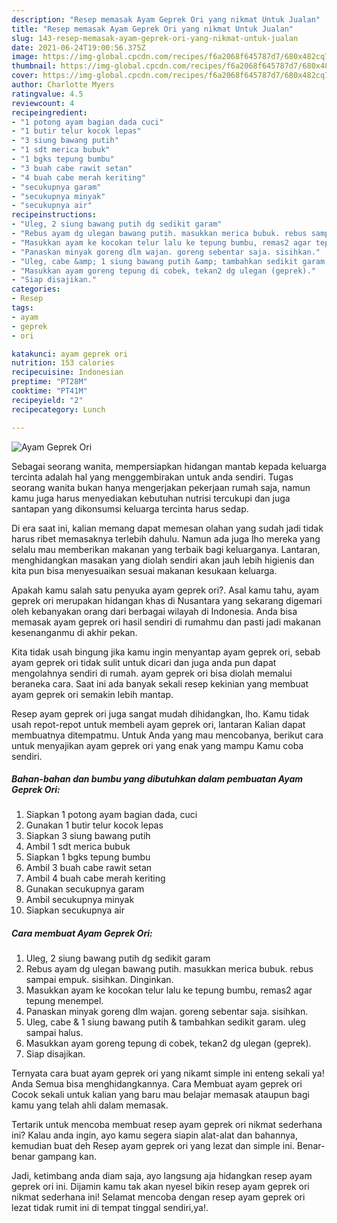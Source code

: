```yaml
---
description: "Resep memasak Ayam Geprek Ori yang nikmat Untuk Jualan"
title: "Resep memasak Ayam Geprek Ori yang nikmat Untuk Jualan"
slug: 143-resep-memasak-ayam-geprek-ori-yang-nikmat-untuk-jualan
date: 2021-06-24T19:00:56.375Z
image: https://img-global.cpcdn.com/recipes/f6a2068f645787d7/680x482cq70/ayam-geprek-ori-foto-resep-utama.jpg
thumbnail: https://img-global.cpcdn.com/recipes/f6a2068f645787d7/680x482cq70/ayam-geprek-ori-foto-resep-utama.jpg
cover: https://img-global.cpcdn.com/recipes/f6a2068f645787d7/680x482cq70/ayam-geprek-ori-foto-resep-utama.jpg
author: Charlotte Myers
ratingvalue: 4.5
reviewcount: 4
recipeingredient:
- "1 potong ayam bagian dada cuci"
- "1 butir telur kocok lepas"
- "3 siung bawang putih"
- "1 sdt merica bubuk"
- "1 bgks tepung bumbu"
- "3 buah cabe rawit setan"
- "4 buah cabe merah keriting"
- "secukupnya garam"
- "secukupnya minyak"
- "secukupnya air"
recipeinstructions:
- "Uleg, 2 siung bawang putih dg sedikit garam"
- "Rebus ayam dg ulegan bawang putih. masukkan merica bubuk. rebus sampai empuk. sisihkan. Dinginkan."
- "Masukkan ayam ke kocokan telur lalu ke tepung bumbu, remas2 agar tepung menempel."
- "Panaskan minyak goreng dlm wajan. goreng sebentar saja. sisihkan."
- "Uleg, cabe &amp; 1 siung bawang putih &amp; tambahkan sedikit garam. uleg sampai halus."
- "Masukkan ayam goreng tepung di cobek, tekan2 dg ulegan (geprek)."
- "Siap disajikan."
categories:
- Resep
tags:
- ayam
- geprek
- ori

katakunci: ayam geprek ori 
nutrition: 153 calories
recipecuisine: Indonesian
preptime: "PT28M"
cooktime: "PT41M"
recipeyield: "2"
recipecategory: Lunch

---
```



![Ayam Geprek Ori](https://img-global.cpcdn.com/recipes/f6a2068f645787d7/680x482cq70/ayam-geprek-ori-foto-resep-utama.jpg)

Sebagai seorang wanita, mempersiapkan hidangan mantab kepada keluarga tercinta adalah hal yang menggembirakan untuk anda sendiri. Tugas seorang  wanita bukan hanya mengerjakan pekerjaan rumah saja, namun kamu juga harus menyediakan kebutuhan nutrisi tercukupi dan juga santapan yang dikonsumsi keluarga tercinta harus sedap.

Di era  saat ini, kalian memang dapat memesan olahan yang sudah jadi tidak harus ribet memasaknya terlebih dahulu. Namun ada juga lho mereka yang selalu mau memberikan makanan yang terbaik bagi keluarganya. Lantaran, menghidangkan masakan yang diolah sendiri akan jauh lebih higienis dan kita pun bisa menyesuaikan sesuai makanan kesukaan keluarga. 



Apakah kamu salah satu penyuka ayam geprek ori?. Asal kamu tahu, ayam geprek ori merupakan hidangan khas di Nusantara yang sekarang digemari oleh kebanyakan orang dari berbagai wilayah di Indonesia. Anda bisa memasak ayam geprek ori hasil sendiri di rumahmu dan pasti jadi makanan kesenanganmu di akhir pekan.

Kita tidak usah bingung jika kamu ingin menyantap ayam geprek ori, sebab ayam geprek ori tidak sulit untuk dicari dan juga anda pun dapat mengolahnya sendiri di rumah. ayam geprek ori bisa diolah memalui beraneka cara. Saat ini ada banyak sekali resep kekinian yang membuat ayam geprek ori semakin lebih mantap.

Resep ayam geprek ori juga sangat mudah dihidangkan, lho. Kamu tidak usah repot-repot untuk membeli ayam geprek ori, lantaran Kalian dapat membuatnya ditempatmu. Untuk Anda yang mau mencobanya, berikut cara untuk menyajikan ayam geprek ori yang enak yang mampu Kamu coba sendiri.

<!--inarticleads1-->

##### Bahan-bahan dan bumbu yang dibutuhkan dalam pembuatan Ayam Geprek Ori:

1. Siapkan 1 potong ayam bagian dada, cuci
1. Gunakan 1 butir telur kocok lepas
1. Siapkan 3 siung bawang putih
1. Ambil 1 sdt merica bubuk
1. Siapkan 1 bgks tepung bumbu
1. Ambil 3 buah cabe rawit setan
1. Ambil 4 buah cabe merah keriting
1. Gunakan secukupnya garam
1. Ambil secukupnya minyak
1. Siapkan secukupnya air




<!--inarticleads2-->

##### Cara membuat Ayam Geprek Ori:

1. Uleg, 2 siung bawang putih dg sedikit garam
1. Rebus ayam dg ulegan bawang putih. masukkan merica bubuk. rebus sampai empuk. sisihkan. Dinginkan.
1. Masukkan ayam ke kocokan telur lalu ke tepung bumbu, remas2 agar tepung menempel.
1. Panaskan minyak goreng dlm wajan. goreng sebentar saja. sisihkan.
1. Uleg, cabe &amp; 1 siung bawang putih &amp; tambahkan sedikit garam. uleg sampai halus.
1. Masukkan ayam goreng tepung di cobek, tekan2 dg ulegan (geprek).
1. Siap disajikan.




Ternyata cara buat ayam geprek ori yang nikamt simple ini enteng sekali ya! Anda Semua bisa menghidangkannya. Cara Membuat ayam geprek ori Cocok sekali untuk kalian yang baru mau belajar memasak ataupun bagi kamu yang telah ahli dalam memasak.

Tertarik untuk mencoba membuat resep ayam geprek ori nikmat sederhana ini? Kalau anda ingin, ayo kamu segera siapin alat-alat dan bahannya, kemudian buat deh Resep ayam geprek ori yang lezat dan simple ini. Benar-benar gampang kan. 

Jadi, ketimbang anda diam saja, ayo langsung aja hidangkan resep ayam geprek ori ini. Dijamin kamu tak akan nyesel bikin resep ayam geprek ori nikmat sederhana ini! Selamat mencoba dengan resep ayam geprek ori lezat tidak rumit ini di tempat tinggal sendiri,ya!.

